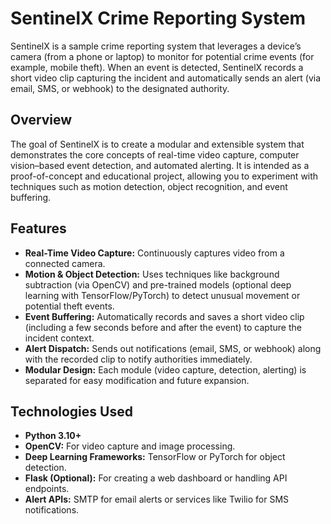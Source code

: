 # SentinelX Crime Reporting System

SentinelX is a sample crime reporting system that leverages a device’s camera (from a phone or laptop) to monitor for potential crime events (for example, mobile theft). When an event is detected, SentinelX records a short video clip capturing the incident and automatically sends an alert (via email, SMS, or webhook) to the designated authority.

## Overview

The goal of SentinelX is to create a modular and extensible system that demonstrates the core concepts of real-time video capture, computer vision–based event detection, and automated alerting. It is intended as a proof-of-concept and educational project, allowing you to experiment with techniques such as motion detection, object recognition, and event buffering.

## Features

- **Real-Time Video Capture:** Continuously captures video from a connected camera.
- **Motion & Object Detection:** Uses techniques like background subtraction (via OpenCV) and pre-trained models (optional deep learning with TensorFlow/PyTorch) to detect unusual movement or potential theft events.
- **Event Buffering:** Automatically records and saves a short video clip (including a few seconds before and after the event) to capture the incident context.
- **Alert Dispatch:** Sends out notifications (email, SMS, or webhook) along with the recorded clip to notify authorities immediately.
- **Modular Design:** Each module (video capture, detection, alerting) is separated for easy modification and future expansion.

## Technologies Used

- **Python 3.10+**
- **OpenCV:** For video capture and image processing.  
- **Deep Learning Frameworks:** TensorFlow or PyTorch for object detection.
- **Flask (Optional):** For creating a web dashboard or handling API endpoints.
- **Alert APIs:** SMTP for email alerts or services like Twilio for SMS notifications.
